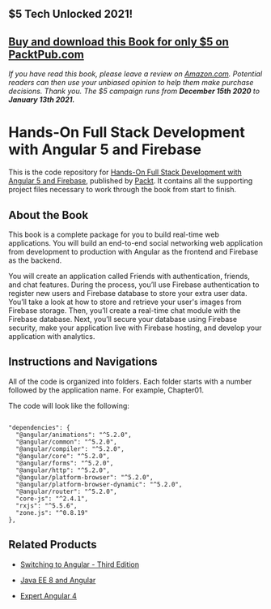 ## $5 Tech Unlocked 2021!
[Buy and download this Book for only $5 on PacktPub.com](https://www.packtpub.com/product/hands-on-full-stack-development-with-angular-5-and-firebase/9781788298735)
-----
*If you have read this book, please leave a review on [Amazon.com](https://www.amazon.com/gp/product/178829873X).     Potential readers can then use your unbiased opinion to help them make purchase decisions. Thank you. The $5 campaign         runs from __December 15th 2020__ to __January 13th 2021.__*

# Hands-On Full Stack Development with Angular 5 and Firebase

This is the code repository for [Hands-On Full Stack Development with Angular 5 and Firebase](https://www.packtpub.com/application-development/hands-full-stack-development-angular-5-and-firebase?utm_source=GitHub&utm_medium=repo&utm_campaign=9781788298735), published by [Packt](https://www.packtpub.com). It contains all the supporting project files necessary to work through the book from start to finish.

## About the Book

This book is a complete package for you to build real-time web applications. You will build an end-to-end social networking web application from development to production with Angular as the frontend and Firebase as the backend.

You will create an application called Friends with authentication, friends, and chat features. During the process, you’ll use Firebase authentication to register new users and Firebase database to store your extra user data. You’ll take a look at how to store and retrieve your user's images from Firebase storage. Then, you’ll create a real-time chat module with the Firebase database. Next, you’ll secure your database using Firebase security, make your application live with Firebase hosting, and develop your application with analytics.

## Instructions and Navigations
All of the code is organized into folders. Each folder starts with a number followed by the application name. For example, Chapter01.



The code will look like the following:
```

"dependencies": {
  "@angular/animations": "^5.2.0",
  "@angular/common": "^5.2.0",
  "@angular/compiler": "^5.2.0",
  "@angular/core": "^5.2.0",
  "@angular/forms": "^5.2.0",
  "@angular/http": "^5.2.0",
  "@angular/platform-browser": "^5.2.0",
  "@angular/platform-browser-dynamic": "^5.2.0",
  "@angular/router": "^5.2.0",
  "core-js": "^2.4.1",
  "rxjs": "^5.5.6",
  "zone.js": "^0.8.19"
},

```

## Related Products
* [Switching to Angular - Third Edition](https://www.packtpub.com/web-development/switching-angular-third-edition?utm_source=GitHub&utm_medium=repo&utm_campaign=9781788620703)

* [Java EE 8 and Angular](https://www.packtpub.com/application-development/java-ee-8-and-angular?utm_source=GitHub&utm_medium=repo&utm_campaign=9781788291200)

* [Expert Angular 4](https://www.packtpub.com/web-development/expert-angular?utm_source=GitHub&utm_medium=repo&utm_campaign=9781785880230)







